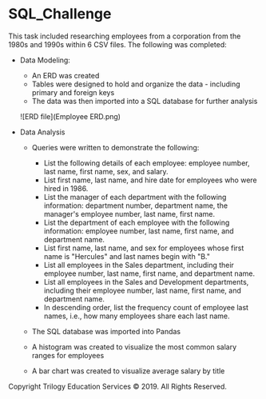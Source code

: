 # SQL_Challenge


This task included researching employees from a corporation from the 1980s and 1990s within 6 CSV files. The following was completed: 

* Data Modeling: 
    - An ERD was created 
    - Tables were designed to hold and organize the data - including primary and foreign keys
    - The data was then imported into a SQL database for further analysis
    
     ![ERD file](Employee ERD.png)
    
* Data Analysis
    - Queries were written to demonstrate the following: 
        -  List the following details of each employee: employee number, last name, first name, sex, and salary.
        -  List first name, last name, and hire date for employees who were hired in 1986.
        -  List the manager of each department with the following information: department number, department name, the manager's employee number, last name, first name.
        -  List the department of each employee with the following information: employee number, last name, first name, and department name.
        -  List first name, last name, and sex for employees whose first name is "Hercules" and last names begin with "B."
        -  List all employees in the Sales department, including their employee number, last name, first name, and department name.
        -  List all employees in the Sales and Development departments, including their employee number, last name, first name, and department name.
        -  In descending order, list the frequency count of employee last names, i.e., how many employees share each last name.

    - The SQL database was imported into Pandas
    - A histogram was created to visualize the most common salary ranges for employees 
    - A bar chart was created to visualize average salary by title


Copyright
Trilogy Education Services © 2019. All Rights Reserved.